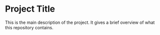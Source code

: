 # Project Title

This is the main description of the project. It gives a brief overview of what this repository contains.

